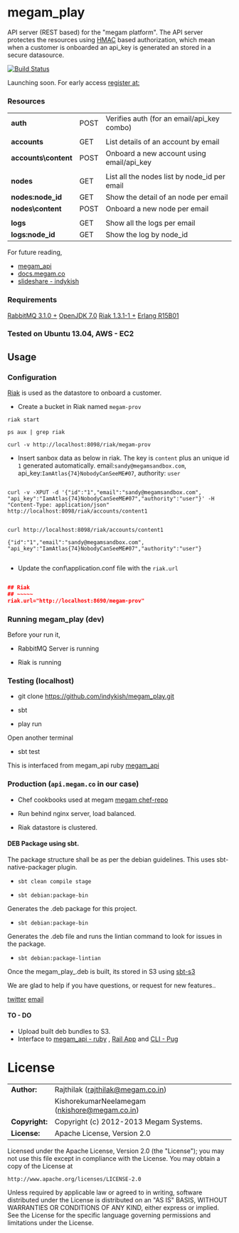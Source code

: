 megam_play
==========

API server (REST based) for the "megam platform". The API server protectes the resources using [HMAC](http://www.ietf.org/rfc/rfc2104.txt) based authorization, which 
mean when a customer is onboarded an api_key is generated an stored in a secure datasource.

[![Build Status](https://travis-ci.org/indykish/megam_play.png)](https://travis-ci.org/indykish/megam_play)

Launching soon. For early access [register at:](http://www.megam.co)
 

### Resources

|                      |            |                                             |
|:---------------------|:-----------|---------------------------------------------|
| **auth**       	   |    POST    | Verifies auth (for an email/api_key combo)  |
| 			     	   |            |                                             |
| **accounts**    	   |    GET     | List details of an account by email         |  
| **accounts\content** |	POST    | Onboard a new account using email/api_key   |
| 			     	   |            |                                             |
| **nodes**     	   |    GET     | List all the nodes list by node_id per email|
| **nodes\:node_id**   |    GET     | Show the detail of an node per email        |
| **nodes\content**    |    POST    | Onboard a new node per email                |
|		 		       |            |                                             |
| **logs**             |    GET     | Show all the logs per email                 |
| **logs\:node_id**    |    GET     | Show the log by node_id                     |

 
For future reading, 
* [megam_api](https://github.com/indykish/megam_api.git)
* [docs.megam.co](http://docs.megam.co)
* [slideshare - indykish](https://slideshare.net/indykish)


### Requirements

> 
[RabbitMQ 3.1.0 +](http://www.rabbitmq.com)
[OpenJDK 7.0](http://openjdk.java.net/install/index.html)
[Riak 1.3.1-1 +](http://docs.basho.com/riak/latest/downloads/)
[Erlang R15B01](http://www.erlang.org/)


### Tested on Ubuntu 13.04, AWS - EC2

## Usage

### Configuration

[Riak](http://basho.com) is used as the datastore to onboard a customer.


* Create a bucket in Riak named `megam-prov`

```
riak start

ps aux | grep riak

curl -v http://localhost:8098/riak/megam-prov

```

* Insert sanbox data  as below in riak. The key is `content` plus an unique id `1` generated automatically. 
  email:`sandy@megamsandbox.com`, api_key:`IamAtlas{74}NobodyCanSeeME#07`, authority: `user` 

```

curl -v -XPUT -d '{"id":"1","email":"sandy@megamsandbox.com", "api_key":"IamAtlas{74}NobodyCanSeeME#07","authority":"user"}' -H "Content-Type: application/json" http://localhost:8098/riak/accounts/content1         


curl http://localhost:8098/riak/accounts/content1

{"id":"1","email":"sandy@megamsandbox.com", "api_key":"IamAtlas{74}NobodyCanSeeME#07","authority":"user"}


```

* Update the conf\application.conf file with the `riak.url` 

```json

## Riak
## ~~~~~
riak.url="http://localhost:8690/megam-prov"


```
 
### Running megam_play (dev)

Before your run it,

* RabbitMQ Server is running

* Riak is running

###


### Testing (localhost)

* git clone https://github.com/indykish/megam_play.git

* sbt

* play run

Open another terminal

* sbt test

This is interfaced from megam_api ruby [megam_api](https://github.com/indykish/megam_api.git) 


### Production (`api.megam.co` in our case)

* Chef cookbooks used at megam [megam chef-repo](https://github.com/indykish/chef-repo)

* Run behind nginx server, load balanced.

* Riak datastore is clustered.

#### DEB Package using sbt.

The package structure shall be as per the debian guidelines. This uses sbt-native-packager plugin.

* `sbt clean compile stage`

* `sbt debian:package-bin`

Generates the .deb package for this project.

* `sbt debian:package-bin`

Generates the .deb file and runs the lintian command to look for issues in the package. 

* `sbt debian:package-lintian`


Once the megam_play_<v>.deb is built, its stored in S3 using [sbt-s3](https://github.com/sbt/sbt-s3)   

We are glad to help if you have questions, or request for new features..

[twitter](http://twitter.com/indykish) [email](<rajthilak@megam.co.in>)

#### TO - DO

* Upload built deb bundles to S3.
* Interface to [megam_api - ruby](https://github.com/indykish/megam_api.git) , [Rail App](https://github.com/indykish/nilavu.git) and
  [CLI - Pug](https://github.com/indykish/meggy.git)

	
# License

|                      |                                          |
|:---------------------|:-----------------------------------------|
| **Author:**          | Rajthilak (<rajthilak@megam.co.in>)
|		       	       | KishorekumarNeelamegam (<nkishore@megam.co.in>)
| **Copyright:**       | Copyright (c) 2012-2013 Megam Systems.
| **License:**         | Apache License, Version 2.0

Licensed under the Apache License, Version 2.0 (the "License");
you may not use this file except in compliance with the License.
You may obtain a copy of the License at

    http://www.apache.org/licenses/LICENSE-2.0

Unless required by applicable law or agreed to in writing, software
distributed under the License is distributed on an "AS IS" BASIS,
WITHOUT WARRANTIES OR CONDITIONS OF ANY KIND, either express or implied.
See the License for the specific language governing permissions and
limitations under the License.
 
